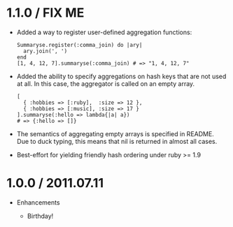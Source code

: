 # 1.1.0 / FIX ME

  * Added a way to register user-defined aggregation functions:

        Summaryse.register(:comma_join) do |ary|
          ary.join(', ')
        end
        [1, 4, 12, 7].summaryse(:comma_join) # => "1, 4, 12, 7"

  * Added the ability to specify aggregations on hash keys that are not used at
    all. In this case, the aggregator is called on an empty array.

        [
          { :hobbies => [:ruby],  :size => 12 },
          { :hobbies => [:music], :size => 17 }
        ].summaryse(:hello => lambda{|a| a})
        # => {:hello => []}

  * The semantics of aggregating empty arrays is specified in README. Due to
    duck typing, this means that nil is returned in almost all cases.

  * Best-effort for yielding friendly hash ordering under ruby >= 1.9

# 1.0.0 / 2011.07.11

* Enhancements

  * Birthday!
